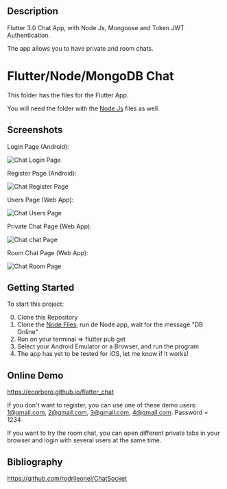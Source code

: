 ## Description

Flutter 3.0 Chat App, with Node Js, Mongoose and Token JWT Authentication.

The app allows you to have private and room chats.

# Flutter/Node/MongoDB Chat

This folder has the files for the Flutter App.

You will need the folder with the [Node Js](https://github.com/ecorbero/_rodrileonel_ChatNode) files as well.

## Screenshots

Login Page (Android):

![Chat Login Page](https://raw.githubusercontent.com/ecorbero/_rodrileonel_ChatFlutter/master/screenshots/login.PNG "Chat Login Page")

Register Page (Android):

![Chat Register Page](https://raw.githubusercontent.com/ecorbero/_rodrileonel_ChatFlutter/master/screenshots/register.PNG "Chat Register Page")

Users Page (Web App):

![Chat Users Page](https://raw.githubusercontent.com/ecorbero/_rodrileonel_ChatFlutter/master/screenshots/users.PNG "Chat Users Page")

Private Chat Page (Web App):

![Chat chat Page](https://raw.githubusercontent.com/ecorbero/_rodrileonel_ChatFlutter/master/screenshots/chat.PNG "Chat Chat Page")

Room Chat Page (Web App):

![Chat Room Page](https://raw.githubusercontent.com/ecorbero/_rodrileonel_ChatFlutter/master/screenshots/group.PNG "Chat Room Page")

## Getting Started

To start this project: 

0. Clone this Repository
1. Clone the [Node Files](https://github.com/ecorbero/_rodrileonel_ChatNode), run de Node app, wait for the message "DB Online"
2. Run on your terminal => flutter pub get
3. Select your Android Emulator or a Browser, and run the program
4. The app has yet to be tested for iOS, let me know if it works!

## Online Demo

https://ecorbero.github.io/flatter_chat

If you don't want to register, you can use one of these demo users: 1@gmail.com, 2@gmail.com, 3@gmail.com, 4@gmail.com. Password = 1234

If you want to try the room chat, you can open different private tabs in your browser and login with several users at the same time.

## Bibliography

https://github.com/rodrileonel/ChatSocket
